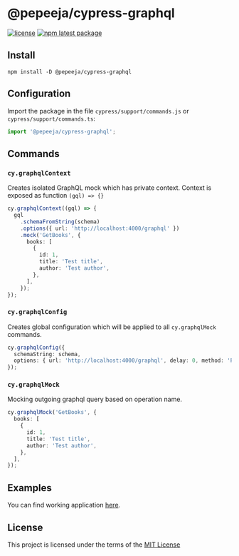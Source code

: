 # @pepeeja/cypress-graphql

[![license](https://img.shields.io/badge/license-MIT-blue.svg)](https://github.com/pepeeja/cypress-graphql/blob/main/LICENSE) [![npm latest package](https://img.shields.io/npm/v/@pepeeja/cypress-graphql/latest.svg)](https://www.npmjs.com/package/@pepeeja/cypress-graphql)

## Install

```shell
npm install -D @pepeeja/cypress-graphql
```

## Configuration

Import the package in the file `cypress/support/commands.js` or `cypress/support/commands.ts`:

```ts
import '@pepeeja/cypress-graphql';
```

## Commands

### `cy.graphqlContext`

Creates isolated GraphQL mock which has private context. Context is exposed as function `(gql) => {}`

```ts
cy.graphqlContext((gql) => {
  gql
    .schemaFromString(schema)
    .options({ url: 'http://localhost:4000/graphql' })
    .mock('GetBooks', {
      books: [
        {
          id: 1,
          title: 'Test title',
          author: 'Test author',
        },
      ],
    });
});
```

### `cy.graphqlConfig`

Creates global configuration which will be applied to all `cy.graphqlMock` commands.

```ts
cy.graphqlConfig({
  schemaString: schema,
  options: { url: 'http://localhost:4000/graphql', delay: 0, method: 'POST' },
});
```

### `cy.graphqlMock`

Mocking outgoing graphql query based on operation name.

```ts
cy.graphqlMock('GetBooks', {
  books: [
    {
      id: 1,
      title: 'Test title',
      author: 'Test author',
    },
  ],
});
```

## Examples

You can find working application [here](/example).

## License

This project is licensed under the terms of the [MIT License](LICENSE)
